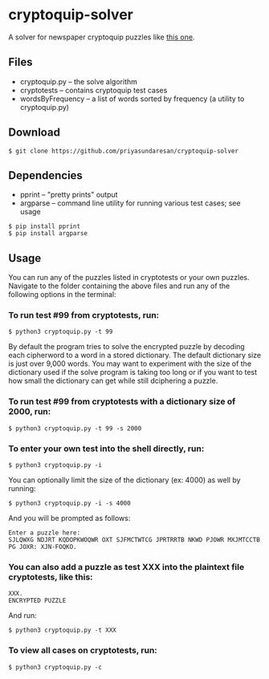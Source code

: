 # cryptoquip-solver
A solver for newspaper cryptoquip puzzles like [this one](https://cryptoquipanswer.com/2018/04/06/cryptoquip-answer-for-4-6-18/).

## Files
* cryptoquip.py – the solve algorithm
* cryptotests – contains cryptoquip test cases
* wordsByFrequency – a list of words sorted by frequency (a utility to cryptoquip.py)

## Download
```
$ git clone https://github.com/priyasundaresan/cryptoquip-solver
```

## Dependencies
* pprint – "pretty prints" output
* argparse – command line utility for running various test cases; see usage
```
$ pip install pprint
$ pip install argparse
```

## Usage
You can run any of the puzzles listed in cryptotests or your own puzzles.
Navigate to the folder containing the above files and run any of the following options in the terminal:

### To run test #99 from cryptotests, run:
```
$ python3 cryptoquip.py -t 99
```
By default the program tries to solve the encrypted puzzle by decoding each cipherword to a word in a stored dictionary. The default dictionary size is just over 9,000 words. You may want to experiment with the size of the dictionary used if the solve program is taking too long or if you want to test how small the dictionary can get while still dciphering a puzzle.

### To run test #99 from cryptotests with a dictionary size of 2000, run:
```
$ python3 cryptoquip.py -t 99 -s 2000
```
### To enter your own test into the shell directly, run:
```
$ python3 cryptoquip.py -i
```
You can optionally limit the size of the dictionary (ex: 4000) as well by running:
```
$ python3 cryptoquip.py -i -s 4000
```

And you will be prompted as follows:
```
Enter a puzzle here:
SJLQWXG NDJRT KQDOPKWOQWR OXT SJFMCTWTCG JPRTRRTB NKWD PJOWR MXJMTCCTB PG JOXR: XJN-FOQKO.
```
### You can also add a puzzle as test XXX into the plaintext file cryptotests, like this:
```
XXX.
ENCRYPTED PUZZLE
```

And run:
```
$ python3 cryptoquip.py -t XXX
```
### To view all cases on cryptotests, run:
```
$ python3 cryptoquip.py -c
```
